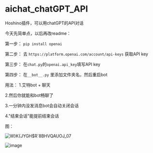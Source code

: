 # aichat_chatGPT_API
Hoshino插件，可以用chatGPT的API对话

今天先简单点，以后再改readme：

第一步：
`pip install openai`

第二步：
去 `https://platform.openai.com/account/api-keys` 获取API key

第三步：
在`chat.py`的`openai.api_key`填写API key

第四步：
在`__bot__.py` 里添加文件夹名，然后重启bot

用法：
1.艾特bot + 聊天

2.然后你就能和bot畅聊了

3.一分钟内没发消息bot会自动关闭会话

4."结束会话"能提前结束会话

图：

![W}K{JYGH$R`8BHVQAUOJ_07](https://user-images.githubusercontent.com/68325229/222481635-e40e75f1-1e7b-4ddb-b194-7c3318e00601.png)

![image](https://user-images.githubusercontent.com/68325229/222481738-4f6307c8-71a7-481d-853d-e92bd5f06e3a.png)
